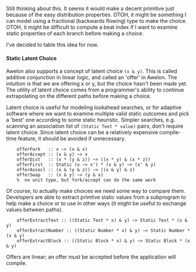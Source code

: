 Still thinking about this. It seems it would make a decent primitive just because of the easy distribution properties. OTOH, it might be something I can model using a fractional (backwards flowing) type to make the choice. OTOH, it might be difficult to compute a beat index if I want to examine static properties of each branch before making a choice.

I've decided to table this idea for now.

#### Static Latent Choice

Awelon also supports a concept of latent choice `(x & y)`. This is called additive conjunction in linear logic, and called an 'offer' in Awelon. The intuition is that we are offering x or y, but the choice hasn't been made yet. The utility of latent choice comes from a programmer's ability to continue extrapolating on the different paths before making a choice. 

Latent choice is useful for modeling lookahead searches, or for adaptive software where we want to examine multiple valid static outcomes and pick a 'best' one according to some static heuristic. Simpler searches, e.g. scanning an association list of `(Static Text * value)` pairs, don't require latent choice. Since latent choice can be a relatively expensive compile-time feature, it should be avoided if unnecessary. 

        offerFork   :: x ~> (x & x)
        offerAccept :: (x & y) ~> x
        offerDist   :: (x * (y & z)) ~> ((x * y) & (x * z))
        offerFirst  :: Static (x ~> x') * (x & y) ~> (x' & y)
        offerAssocl :: (x & (y & z)) ~> ((x & y) & z)
        offerSwap   :: (x & y) ~> (y & x)
        %  no unit type, but fork/accept can do the same work

Of course, to actually make choices we need some way to compare them. Developers are able to extract primtive static values from a subprogram to help make a choice or to use in other ways (it might be useful to exchange values between paths).

        offerExtractText :: ((Static Text * x) & y) ~> Static Text * (x & y)
        offerExtractNumber :: ((Static Number * x) & y) ~> Static Number * (x & y)
        offerExtractBlock :: ((Static Block * x) & y) ~> Static Block * (x & y)

Offers are linear; an offer *must* be accepted before the application will compile. 
